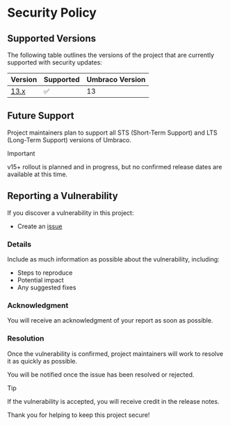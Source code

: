 # Security Policy

## Supported Versions

The following table outlines the versions of the project that are currently supported with security updates:

| Version                                                                                         | Supported | Umbraco Version |
|-------------------------------------------------------------------------------------------------|-----------|-----------------|
| [13.x](https://github.com/Rippleffect-Group/ReadingRoom.Umbraco.CloudflareStream/tree/v13/main) | ✅         | 13              |

## Future Support

Project maintainers plan to support all STS (Short-Term Support) and LTS (Long-Term Support) versions of Umbraco.

> [!Important]
> v15+ rollout is planned and in progress, but no confirmed release dates are available at this time.

## Reporting a Vulnerability

If you discover a vulnerability in this project:

- Create an [issue](https://github.com/Rippleffect-Group/ReadingRoom.Umbraco.CloudflareStream/security/advisories/new)

### Details

Include as much information as possible about the vulnerability, including:

- Steps to reproduce
- Potential impact
- Any suggested fixes

### Acknowledgment

You will receive an acknowledgment of your report as soon as possible.

### Resolution

Once the vulnerability is confirmed, project maintainers will work to resolve it as quickly as possible.

You will be notified once the issue has been resolved or rejected.

> [!TIP]
> If the vulnerability is accepted, you will receive credit in the release notes.

Thank you for helping to keep this project secure!
